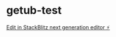 # getub-test

[Edit in StackBlitz next generation editor ⚡️](https://stackblitz.com/~/github.com/Murka1456/getub-test)